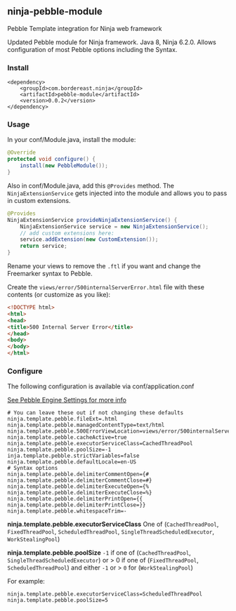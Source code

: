 ## ninja-pebble-module
Pebble Template integration for Ninja web framework

Updated Pebble module for Ninja framework. Java 8, Ninja 6.2.0. Allows configuration of most Pebble options including the Syntax.

### Install

```
<dependency>
    <groupId>com.bordereast.ninja</groupId>
    <artifactId>pebble-module</artifactId>
    <version>0.0.2</version>
</dependency>
```

### Usage

In your conf/Module.java, install the module:

```java
@Override
protected void configure() {
    install(new PebbleModule());
}
```

Also in conf/Module.java, add this `@Provides` method. The `NinjaExtensionService` gets injected into the module and allows you to pass in custom extensions. 

```java
@Provides
NinjaExtensionService provideNinjaExtensionService() {
    NinjaExtensionService service = new NinjaExtensionService();
    // add custom extensions here:
    service.addExtension(new CustomExtension());
    return service;
}
```

Rename your views to remove the `.ftl` if you want and change the Freemarker syntax to Pebble.

Create the `views/error/500internalServerError.html` file with these contents (or customize as you like):

```html
<!DOCTYPE html>
<html>
<head>
<title>500 Internal Server Error</title>
</head>
<body>
</body>
</html>
```
### Configure
The following configuration is available via conf/application.conf

[See Pebble Engine Settings for more info](http://www.mitchellbosecke.com/pebble/documentation/guide/installation)

```
# You can leave these out if not changing these defaults
ninja.template.pebble.fileExt=.html
ninja.template.pebble.managedContentType=text/html
ninja.template.pebble.500ErrorViewLocation=views/error/500internalServerError.html
ninja.template.pebble.cacheActive=true
ninja.template.pebble.executorServiceClass=CachedThreadPool
ninja.template.pebble.poolSize=-1
inja.template.pebble.strictVariables=false
ninja.template.pebble.defaultLocale=en-US
# Syntax options
ninja.template.pebble.delimiterCommentOpen={#
ninja.template.pebble.delimiterCommentClose=#}
ninja.template.pebble.delimiterExecuteOpen={%
ninja.template.pebble.delimiterExecuteClose=%}
ninja.template.pebble.delimiterPrintOpen={{
ninja.template.pebble.delimiterPrintClose=}}
ninja.template.pebble.whitespaceTrim=-
```

**ninja.template.pebble.executorServiceClass**
One of (`CachedThreadPool`, `FixedThreadPool`, `ScheduledThreadPool`, `SingleThreadScheduledExecutor`, `WorkStealingPool`)  

**ninja.template.pebble.poolSize**
`-1` if one of (`CachedThreadPool`, `SingleThreadScheduledExecutor`) or > 0 if one of (`FixedThreadPool`, `ScheduledThreadPool`) and either `-1` or > `0` for (`WorkStealingPool`)

For example:

```
ninja.template.pebble.executorServiceClass=ScheduledThreadPool
ninja.template.pebble.poolSize=5
```


